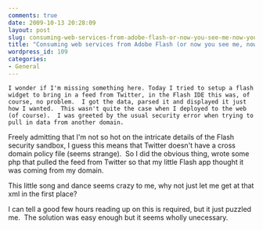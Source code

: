 ```yaml
---
comments: true
date: 2009-10-13 20:28:09
layout: post
slug: consuming-web-services-from-adobe-flash-or-now-you-see-me-now-you-dont
title: "Consuming web services from Adobe Flash (or now you see me, now you \tdon't)"
wordpress_id: 109
categories:
- General
---
```



    I wonder if I'm missing something here. Today I tried to setup a flash widget to bring in a feed from Twitter, in the Flash IDE this was, of course, no problem.  I got the data, parsed it and displayed it just how I wanted.  This wasn't quite the case when I deployed to the web (of course).  I was greeted by the usual security error when trying to pull in data from another domain.

Freely admitting that I'm not so hot on the intricate details of the Flash security sandbox, I guess this means that Twitter doesn't have a cross domain policy file (seems strange).  So I did the obvious thing, wrote some php that pulled the feed from Twitter so that my little Flash app thought it was coming from my domain.

This little song and dance seems crazy to me, why not just let me get at that xml in the first place? 

I can tell a good few hours reading up on this is required, but it just puzzled me.  The solution was easy enough but it seems wholly unecessary.
  
